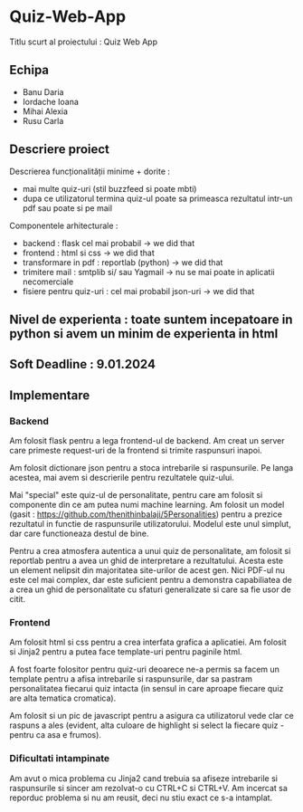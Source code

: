 # Quiz-Web-App

Titlu scurt al proiectului : Quiz Web App

## Echipa

- Banu Daria
- Iordache Ioana
- Mihai Alexia
- Rusu Carla

## Descriere proiect

Descrierea funcționalității minime + dorite :

- mai multe quiz-uri (stil buzzfeed si poate mbti)
- dupa ce utilizatorul termina quiz-ul poate sa primeasca rezultatul intr-un pdf sau poate si pe mail

Componentele arhitecturale :

- backend : flask cel mai probabil -> we did that
- frontend : html si css -> we did that
- transformare in pdf : reportlab (python) -> we did that
- trimitere mail : smtplib si/ sau Yagmail -> nu se mai poate in aplicatii necomerciale
- fisiere pentru quiz-uri : cel mai probabil json-uri -> we did that

## Nivel de experienta : toate suntem incepatoare in python si avem un minim de experienta in html

## Soft Deadline : 9.01.2024

## Implementare

### Backend

Am folosit flask pentru a lega frontend-ul de backend. Am creat un server care
primeste request-uri de la frontend si trimite raspunsuri inapoi.

Am folosit dictionare json pentru a stoca intrebarile si raspunsurile. Pe langa
acestea, mai avem si descrierile pentru rezultatele quiz-ului.

Mai "special" este quiz-ul de personalitate, pentru care am folosit si
componente din ce am putea numi machine learning. Am folosit un model (gasit : <https://github.com/thenithinbalaji/5Personalities>) pentru a prezice rezultatul in functie de raspunsurile utilizatorului.
Modelul este unul simplut, dar care functioneaza destul de bine.

Pentru a crea atmosfera autentica a unui quiz de personalitate, am folosit si
reportlab pentru a avea un ghid de interpretare a rezultatului. Acesta este un
element nelipsit din majoritatea site-urilor de acest gen. Nici PDF-ul nu este
cel mai complex, dar este suficient pentru a demonstra capabiliatea de a crea un
ghid de personalitate cu sfaturi generalizate si care sa fie usor de citit.

### Frontend

Am folosit html si css pentru a crea interfata grafica a aplicatiei. Am folosit
si Jinja2 pentru a putea face template-uri pentru paginile html.

A fost foarte folositor pentru quiz-uri deoarece ne-a permis sa facem un
template pentru a afisa intrebarile si raspunsurile, dar sa pastram
personalitatea fiecarui quiz intacta (in sensul in care aproape fiecare quiz are
alta tematica cromatica).

Am folosit si un pic de javascript pentru a asigura ca utilizatorul vede clar ce
raspuns a ales (evident, alta culoare de highlight si select la fiecare quiz -
pentru ca asa e frumos).

### Dificultati intampinate

Am avut o mica problema cu Jinja2 cand trebuia sa afiseze intrebarile si
raspunsurile si sincer am rezolvat-o cu CTRL+C si CTRL+V. Am incercat sa
reporduc problema si nu am reusit, deci nu stiu exact ce s-a intamplat.
